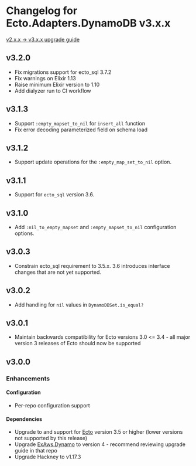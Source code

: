 # Changelog for Ecto.Adapters.DynamoDB v3.x.x

[v2.x.x -> v3.x.x upgrade guide](/upgrade_guides/version_3_upgrade_guide.md)

## v3.2.0

- Fix migrations support for ecto_sql 3.7.2
- Fix warnings on Elixir 1.13
- Raise minimum Elixir version to 1.10
- Add dialyzer run to CI workflow

## v3.1.3

- Support `:empty_mapset_to_nil` for `insert_all` function
- Fix error decoding parameterized field on schema load

## v3.1.2

- Support update operations for the `:empty_map_set_to_nil` option.

## v3.1.1

- Support for `ecto_sql` version 3.6.

## v3.1.0

- Add `:nil_to_empty_mapset` and `:empty_mapset_to_nil` configuration options.

## v3.0.3

- Constrain ecto_sql requirement to 3.5.x. 3.6 introduces interface changes that are not yet supported.

## v3.0.2

- Add handling for `nil` values in `DynamoDBSet.is_equal?`

## v3.0.1

- Maintain backwards compatibility for Ecto versions 3.0 <= 3.4 - all major version 3 releases of Ecto should now be supported

## v3.0.0

### Enhancements

#### Configuration

- Per-repo configuration support

#### Dependencies

- Upgrade to and support for [Ecto](https://github.com/elixir-ecto/ecto) version 3.5 or higher (lower versions not supported by this release)
- Upgrade [ExAws.Dynamo](https://github.com/ex-aws/ex_aws_dynamo) to version 4 - recommend reviewing upgrade guide in that repo
- Upgrade Hackney to v1.17.3

